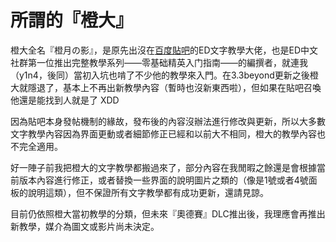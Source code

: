 # 所謂的『橙大』

橙大全名『橙月の影』，是原先出沒在[百度貼吧](http://c.tieba.baidu.com/home/main/?un=%E6%A9%99%E6%9C%88%E3%81%AE%E5%BD%B1&ie=utf-8&id=tb.1.bc5643c3.04U1MUzfMTlISe9EtfNy8g&fr=frs)的ED文字教學大佬，也是ED中文社群第一位推出完整教學系列——零基础精英入门指南——的編撰者，就連我（y1n4，後同）當初入坑也啃了不少他的教學來入門。在3.3beyond更新之後橙大就隱退了，基本上不再出新教學內容（暫時也沒新東西啦），但如果在貼吧召喚他還是能找到人就是了 XDD

因為貼吧本身發帖機制的緣故，發布後的內容沒辦法進行修改與更新，所以大多數文字教學內容因為界面更動或者細節修正已經和以前大不相同，橙大的教學內容也不完全適用。

好一陣子前我把橙大的文字教學都搬過來了，部分內容在我閒暇之餘還是會根據當前版本內容進行修正，或者替換一些界面的說明圖片之類的（像是1號或者4號面板的說明這類），但不保證所有文字教學都有成功更新，還請見諒。

目前仍依照橙大當初教學的分類，但未來『奧德賽』DLC推出後，我理應會再推出新教學，媒介為圖文或影片尚未決定。

